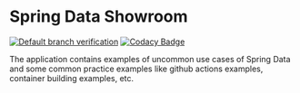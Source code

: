 # Spring Data Showroom

[![Default branch verification](https://github.com/artemkaxboy/SpringDataShowroom/workflows/Default%20branch%20verification/badge.svg)](https://github.com/artemkaxboy/SpringDataShowroom/actions?query=workflow%3A%22Default+branch+verification%22)
[![Codacy Badge](https://api.codacy.com/project/badge/Grade/519f12293e4844d5b500d51375868bcb)](https://app.codacy.com/gh/artemkaxboy/SpringDataShowroom?utm_source=github.com&utm_medium=referral&utm_content=artemkaxboy/SpringDataShowroom&utm_campaign=Badge_Grade)

The application contains examples of uncommon use cases of Spring Data and some common practice examples like github actions examples, container building examples, etc.
